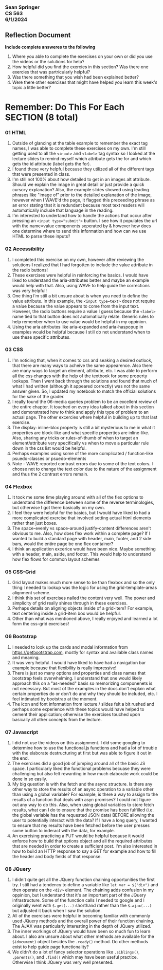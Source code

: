 ### Sean Springer<br>CS 563<br>6/1/2024

## Reflection Document

**Include complete answeres to the following**

1. Where you able to complete the exercises on your own or did you use the videos or the solutions for help?
2. How helpful did you find the exercies in this section? Was there one exercies that was partricularly helpful?
3. Was there something that you wish had been explained better?
4. Were there other exercises that might have helped you learn this week's topic a little better?

# Remember: Do This For Each SECTION (8 total)

### 01 HTML

1. Outside of glancing at the table example to remember the exact tag names, I was able to complete these exercises on my own. I'm still getting used to all the `<input>` and `<label>` tag syntax so I looked at the lecture slides to remind myself which attribute gets the for and which gets the id attribute (label gets the for).
2. I found these very helpful because they utilized all of the different tags that were presented in class.
3. I'm still not 100% about how detailed to get in an images alt attribute. Should we explain the image in great detail or just provide a quick cursory explanation? Also, the example slides showed using leading phrases like "image of" prior to the detailed explanation of the image, however when I WAVE'd the page, it flagged this preceeding phrase as an error stating that it is redundant because most text readers will automatically include that language in the reading.
4. I'm interested to undertand how to handle the actions that occur after pressing an `<input type="submit">` button. I see how it populates the url with the name=value components seperated by & however how does one determine where to send this information and how can we use HTML to parse these inputs?

### 02 Accessibility

1. I completed this exercise on my own, however after reviewing the solutions I realized that I had forgotten to include the value attribute in the radio buttons!
2. These exercises were helpful in reinforcing the basics. I would have liked to understand the aria-attributes better and maybe an example would help with that. Also, using WAVE to help guide the corrections was very helpful!
3. One thing I'm still a bit unsure about is when you need to define the value attribute. In this example, the `<input type=text>` does not require a value because the value appears to come from the input text. However, the radio buttons require a value I guess because the `<label>` name tied to that button does not automatically relate. Generic rules to help remember when to use value would be helpful in my oppinion.
4. Using the aria attributes like aria-expanded and aria-haspopup in examples would be helpful because I still do not understand when to use these specific attributes.

### 03 CSS

1. I'm noticing that, when it comes to css and seaking a desired outlook, that there are many ways to acheive the same appearence. Also there are many ways to target an element, attribute, etc. I was able to perform all the css changes with the help of the textbook for some property lookups. Then I went back through the solutions and found that much of what I had written (although it appeared correctly) was not the same answer given. So, I updated my notebook to match the official solutions for the sake of the grader.
2. I really found the 06-media queries problem to be an excellent review of the entire chapter. It touched on every idea talked about in this section and demonstrated how to think and apply this type of problem to an actual page. The other excercies where helpful in building up to that last exercise.
3. The display: inline-blox property is still a bit mysterious to me in what it properties are block-like and what specific properties are inline-like. Also, sharing any tricks or rules-of-thumb of when to target an element/attribute very specifically vs when to move a particular rule down in the css list would be helpful.
4. Perhaps examples using some of the more complicated / function-like psuedo-classes or psuedo-elements
5. Note - WAVE reported contrast errors due to some of the text colors. I choose not to change the text color due to the nature of the assignment and thus the 2 contrast errors remain.

### 04 Flexbox

1. It took me some time playing around with all of the flex options to understand the difference between some of the reverse terminologies, but otherwise I got there basically on my own.
2. I feel they were helpful for the basics, but I would have liked to had a more complicated exercise that involved setting actual html elements rather than just boxes.
3. The space-evenly vs space-around justify-content differences aren't obvious to me. Also, how does flex work within a complete page? If I wanted to build a standard page with header, main, footer, and 2 side bars, would the entire page be one flex container?
4. I think an application excerice would have been nice. Maybe something with a header, main, aside, and footer. This would help to understand how flex flows for common layout schemes

### 05 CSS-Grid

1. Grid layout makes much more sense to be than flexbox and so the only thing I needed to lookup was the logic for using the grid-template-areas alignment scheme.
2. I think this set of exercises nailed the content very well. The power and simplicity of grid really shines through in these exercises.
3. Perhaps details on aligning objects inside of a grid-item? For example, text centering inside a grid-item box would be helpful.
4. Other than what was mentioned above, I really enjoyed and learned a lot form the css-grid exercises!

### 06 Bootstrap

1. I needed to look up the cards and modal information from https://getbootstrap.com, mostly for syntax and available class names and meaning.
2. It was very helpful. I would have liked to have had a navigation bar example because that flexibility is really impressive!
3. There is just so many options and properties and class names that bootstrap feels overwhelming. I understand that one would likely approach this on a "as-needed" basis so memorizing componenets is not necessary. But most of the examples in the docs.don't explain what certain properties do or don't do and why they should be included, etc. I feel intimated by bootstrap at the moment.
4. The icon and font information from lecture / slides felt a bit rushed and perhaps some experience with these topics would have helped to cement their application; otherwise the exercises touched upon basically all other concepts from the lecture.

### 07 Javascript

1. I did not use the videos on this assignment. I did some googling to determine how to use the functional.js functions and had a lot of trouble with the elaborate destructuring at first but was able to figure it out in the end.
2. The exercises did a good job of jumping around all of the basic JS space. I particularly liked the functional problems becuase they were challenging but also felt rewarding in how much elaborate work could be done in so easily.
3. My big question is with the fetch and the async structure. Is there any other way to store the results of an async operation to a variable other than using a global variable? For example, is there a way to assign to the results of a function that deals with asyn promises? I could not figure out any way to do this. Also, when using global variables to store fetch results, what can I do to ensure that the promise has been fulfilled (i.e. the global variable has the requested JSON data) BEFORE allowing the user to potentially interact with the data? If I have a long query, I wanted to ensure that my results have been fetched before the user presses some button to inderact with the data, for example.
4. An exercising practicing a PUT would be helpful because it would enforce how to build that options object and all the required attributes that are needed in order to create a sufficient post. I'm also interested in how to build an HTTP response to say a GET for example and how to fill the header and body fields of that response.

### 08 JQuery

1. I didn't quite get all the JQuery function chaining opportunities the first try. I still had a tendency to define a variable like `let var = $("div")` and then operate on the `<div>` element. The chaining adds confusion in my oppinion, but I understand that it's an important part of the JQuery infrastructure. Some of the function calls I needed to google and I originally went with `$.get(...)` shorthand rather than the `$.ajax(...)` but adjusted it back when I saw the solution.
2. All of the exercises were helpful in becoming familiar with commonly used JQuery methods and the overall power of their function chaining. The AJAX was particularly interesting in the depth of JQuery utilized.
3. The inner workings of JQuery would have been so much fun to learn about. I also am unsure about what other methods are available for the `$(document)` object besides the `.ready()` method. Do other methods exist to help guide page functionality?
4. We didn't do a lot of fancy selector operations like `.siblings()`, `.parents()`, and `.find()` which may have been useful practice. Otherwise I think JQuery was very well presented.
